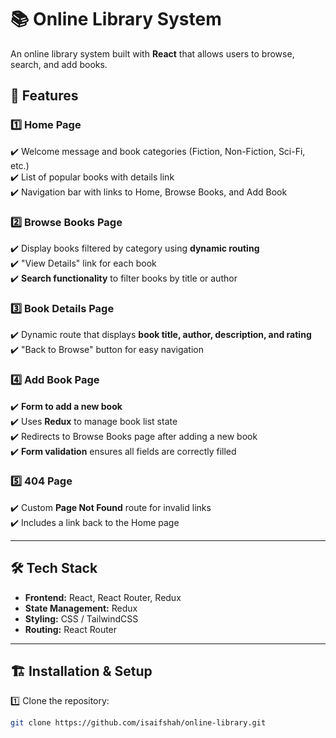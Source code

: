 # 📚 Online Library System  

An online library system built with **React** that allows users to browse, search, and add books.  

## 🚀 Features  

### 1️⃣ Home Page  
✔️ Welcome message and book categories (Fiction, Non-Fiction, Sci-Fi, etc.)  
✔️ List of popular books with details link  
✔️ Navigation bar with links to Home, Browse Books, and Add Book  

### 2️⃣ Browse Books Page  
✔️ Display books filtered by category using **dynamic routing**  
✔️ "View Details" link for each book  
✔️ **Search functionality** to filter books by title or author  

### 3️⃣ Book Details Page  
✔️ Dynamic route that displays **book title, author, description, and rating**  
✔️ "Back to Browse" button for easy navigation  

### 4️⃣ Add Book Page  
✔️ **Form to add a new book**  
✔️ Uses **Redux** to manage book list state  
✔️ Redirects to Browse Books page after adding a new book  
✔️ **Form validation** ensures all fields are correctly filled  

### 5️⃣ 404 Page  
✔️ Custom **Page Not Found** route for invalid links  
✔️ Includes a link back to the Home page  

---

## 🛠️ Tech Stack  
- **Frontend:** React, React Router, Redux  
- **State Management:** Redux  
- **Styling:** CSS / TailwindCSS  
- **Routing:** React Router  

---

## 🏗️ Installation & Setup  

1️⃣ Clone the repository:  
```bash
git clone https://github.com/isaifshah/online-library.git
```
